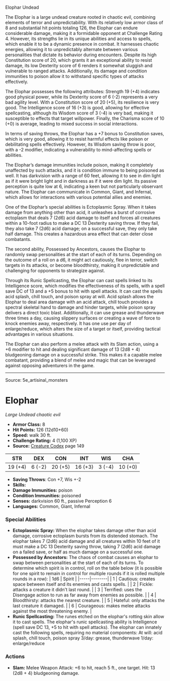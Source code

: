 <MonsterName/>Elophar</MonsterName>
<CreatureType/>Undead</CreatureType>

<summary>The Elophar is a large undead creature rooted in chaotic evil, combining elements of terror and unpredictability. With its relatively low armor class of 8 and substantial hit points totaling 126, the Elophar can endure considerable damage, making it a formidable opponent at Challenge Rating 4. However, its strengths lie in its unique abilities and access to spells, which enable it to be a dynamic presence in combat. It harnesses chaotic energies, allowing it to unpredictably alternate between various personalities that dictate its behavior during encounters. Despite its high Constitution score of 20, which grants it an exceptional ability to resist damage, its low Dexterity score of 6 renders it somewhat sluggish and vulnerable to ranged attacks. Additionally, its damage and condition immunities to poison allow it to withstand specific types of attacks effectively.</summary>

<detail>

The Elophar possesses the following attributes: Strength 19 (+4) indicates good physical power, while its Dexterity score of 6 (-2) represents a very bad agility level. With a Constitution score of 20 (+5), its resilience is very good. The Intelligence score of 16 (+3) is good, allowing for effective spellcasting, although its Wisdom score of 3 (-4) is very bad, making it susceptible to effects that target willpower. Finally, the Charisma score of 10 (+0) is average, leading to mixed success in social interactions.

In terms of saving throws, the Elophar has a +7 bonus to Constitution saves, which is very good, allowing it to resist harmful effects like poison or debilitating spells effectively. However, its Wisdom saving throw is poor, with a -2 modifier, indicating a vulnerability to mind-affecting spells or abilities.

The Elophar’s damage immunities include poison, making it completely unaffected by such attacks, and it is condition immune to being poisoned as well. It has darkvision with a range of 60 feet, allowing it to see in dim light as if it were bright light and in darkness as if it were dim light. Its passive perception is quite low at 6, indicating a keen but not particularly observant nature. The Elophar can communicate in Common, Giant, and Infernal, which allows for interactions with various potential allies and enemies.

One of the Elophar’s special abilities is Ectoplasmic Spray. When it takes damage from anything other than acid, it unleashes a burst of corrosive ectoplasm that deals 7 (2d6) acid damage to itself and forces all creatures within a 10-foot radius to make a DC 13 Dexterity saving throw. If they fail, they also take 7 (2d6) acid damage; on a successful save, they only take half damage. This creates a hazardous area effect that can deter close combatants.

The second ability, Possessed by Ancestors, causes the Elophar to randomly swap personalities at the start of each of its turns. Depending on the outcome of a roll on a d6, it might act cautiously, flee in terror, switch targets in its attacks, or become bloodthirsty, making it unpredictable and challenging for opponents to strategize against.

Through its Runic Spellcasting, the Elophar can cast spells linked to its Intelligence score, which modifies the effectiveness of its spells, with a spell save DC of 13 and a +5 bonus to hit with spell attacks. It can cast the spells acid splash, chill touch, and poison spray at will. Acid splash allows the Elophar to deal area damage with an acid attack, chill touch provides a spectral skeletal hand to damage and hinder targets, while poison spray delivers a direct toxic blast. Additionally, it can use grease and thunderwave three times a day, causing slippery surfaces or creating a wave of force to knock enemies away, respectively. It has one use per day of enlarge/reduce, which alters the size of a target or itself, providing tactical advantages in various situations.

The Elophar can also perform a melee attack with its Slam action, using a +6 modifier to hit and dealing significant damage of 13 (2d8 + 4) bludgeoning damage on a successful strike. This makes it a capable melee combatant, providing a blend of melee and magic that can be leveraged against opposing adventurers in the game.</detail>



---

Source: 5e_artisinal_monsters

# Elophar

*Large* *Undead* *chaotic evil*

- **Armor Class:** 8
- **Hit Points:** 126 (12d10+60)
- **Speed:** walk 30 ft.
- **Challenge Rating:** 4 (1,100 XP)
- **Source:** [Creature Codex](https://koboldpress.com/kpstore/product/creature-codex-for-5th-edition-dnd) page 149

| STR | DEX | CON | INT | WIS | CHA |
| --- | --- | --- | --- | --- | --- |
| 19 (+4) | 6 (-2) | 20 (+5) | 16 (+3) | 3 (-4) | 10 (+0) |

- **Saving Throws**: Con +7, Wis +-2
- **Skills:** 
- **Damage Immunities:** poison
- **Condition Immunities:** poisoned
- **Senses:** darkvision 60 ft., passive Perception 6
- **Languages:** Common, Giant, Infernal

### Special Abilities

- **Ectoplasmic Spray:** When the elophar takes damage other than acid damage, corrosive ectoplasm bursts from its distended stomach. The elophar takes 7 (2d6) acid damage and all creatures within 10 feet of it must make a DC 13 Dexterity saving throw, taking 7 (2d6) acid damage on a failed save, or half as much damage on a successful one.
- **Possessed by Ancestors:** The chaos of combat causes an elophar to swap between personalities at the start of each of its turns. To determine which spirit is in control, roll on the table below (it is possible for one spirit to remain in control for multiple rounds if it is rolled multiple rounds in a row):
| 1d6 | Spirit |
|-----|--------|
| 1 | Cautious: creates space between itself and its enemies and casts spells. |
| 2 | Fickle: attacks a creature it didn't last round. |
| 3 | Terrified: uses the Disengage action to run as far away from enemies as possible. |
| 4 | Bloodthirsty: attacks the nearest creature. |
| 5 | Hateful: only attacks the last creature it damaged. |
| 6 | Courageous: makes melee attacks against the most threatening enemy. |
- **Runic Spellcasting:** The runes etched on the elophar's rotting skin allow it to cast spells. The elophar's runic spellcasting ability is Intelligence (spell save DC 13, +5 to hit with spell attacks). The elophar can innately cast the following spells, requiring no material components:
At will: acid splash, chill touch, poison spray
3/day: grease, thunderwave
1/day: enlarge/reduce

### Actions

- **Slam:** Melee Weapon Attack: +6 to hit, reach 5 ft., one target. Hit: 13 (2d8 + 4) bludgeoning damage.





